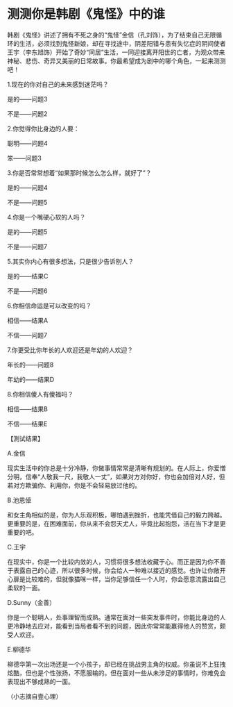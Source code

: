 # 测测你是韩剧《鬼怪》中的谁

韩剧《鬼怪》讲述了拥有不死之身的“鬼怪”金信（孔刘饰），为了结束自己无限循环的生活，必须找到鬼怪新娘，却在寻找途中，阴差阳错与患有失忆症的阴间使者王宇（李东旭饰）开始了奇妙“同居”生活，一同迎接离开阳世的亡者，为观众带来神秘、悲伤、奇异又美丽的日常故事。你最希望成为剧中的哪个角色，一起来测测吧！ 

1.现在的你对自己的未来感到迷茫吗？ 

是的——问题3 

不是——问题2 

2.你觉得你比身边的人要： 

聪明——问题4 

笨——问题3 

3.你是否常常想着“如果那时候怎么怎么样，就好了”？ 

是的——问题4 

不是——问题5 

4.你是一个嘴硬心软的人吗？ 

是的——问题5 

不是——问题7 

5.其实你内心有很多想法，只是很少告诉别人？ 

是的——结果C 

不是——问题6 

6.你相信命运是可以改变的吗？ 

相信——结果A 

不信——问题7 

7.你更受比你年长的人欢迎还是年幼的人欢迎？ 

年长的——问题8 

年幼的——结果D 

8.你相信傻人有傻福吗？ 

相信——结果B 

不信——结果E 

【測试结果】 

A.金信 

现实生活中的你总是十分冷静，你做事情常常是清晰有规划的。在人际上，你爱憎分明，信奉“人敬我一尺，我敬人一丈”，如果对方对你好，你也会加倍对人好，但若对方欺骗你、利用你，你是不会轻易放过他的。 

B.池恩倬 

和女主角相似的是，你为人乐观积极，哪怕遇到挫折，也能凭借自己的毅力跨越。更重要的是，在困难面前，你从来不会怨天尤人，毕竟比起抱怨，活在当下才是更重要的吧。 

C.王宇 

在现实中，你是一个比较内敛的人，习惯将很多想法收藏于心。而正是因为你不善于表露自己的心迹，所以很多时候，你会给人一种难以接近的感觉。也许让你敞开心扉是比较难的，但就像猫咪一样，当你足够信任一个人时，你会愿意流露出自己柔软的一面。 

D.Sunny（金善） 

你是一个聪明人，处事理智而成熟。通常在面对一些突发事件时，你能比身边的人更冷静地去应对，能看到当局者看不到的问题，因此你常常能赢得他人的赞赏，颇受人欢迎。 

E.柳德华 

柳德华第一次出场还是一个小孩子，却已经在挑战男主角的权威。你虽说不上狂拽炫酷，但也是个性张扬，不愿服输的。但在面对一些从未涉足的事情时，你难免会表现出不够成熟的一面。 

（小志摘自壹心理）